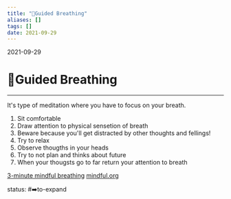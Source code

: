 ```yaml
---
title: "💨Guided Breathing"
aliases: []
tags: []
date: 2021-09-29
---
```

2021-09-29
# 💨Guided Breathing
___

It's type of meditation where you have to focus on your breath.

1. Sit comfortable
2. Draw attention to physical sensetion of breath
3. Beware because you'll get distracted by other thoughts and fellings!
4. Try to relax
5. Observe thougths in your heads
6. Try to not plan and thinks about future
7. When your thougsts go to far return your attention to breath


[3-minute mindful breathing](https://youtu.be/SEfs5TJZ6Nk)
[mindful.org](https://www.mindful.org/guided-breathing-meditation-cultivate-awareness/)

status: #➡️to-expand